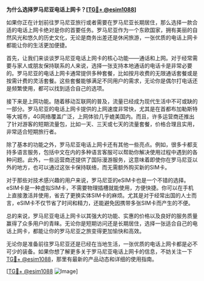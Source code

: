 **为什么选择罗马尼亚电话上网卡？[[TG💪+ @esim1088](https://t.me/s/esim1088)]**

如果你正在计划前往罗马尼亚旅行或者需要在罗马尼亚长期居住，那么选择一款合适的电话上网卡绝对是你的首要任务。罗马尼亚作为一个东欧国家，拥有美丽的自然风光和悠久的历史文化，无论是商务出差还是休闲旅游，一张优质的电话上网卡都能让你的生活更加便捷。

首先，让我们来谈谈罗马尼亚电话上网卡的核心功能——通话和上网。对于经常需要与家人或朋友保持联系的人来说，选择一张支持本地通话的电话卡是非常必要的。罗马尼亚的电话上网卡通常提供多种套餐，比如按月收费的无限通话套餐或是按需计费的灵活套餐。这些套餐能够满足不同用户的需求，无论你是偶尔打电话还是频繁使用，都可以找到适合自己的选项。

接下来是上网功能。随着移动互联网的普及，流量已经成为现代生活中不可或缺的一部分。罗马尼亚的电话上网卡提供的上网速度非常快，尤其是在首都布加勒斯特等大城市，4G网络覆盖广泛，上网体验几乎媲美国内。而且，许多运营商还推出了针对游客的短期流量包，比如一天、三天或七天的流量套餐，价格合理且实用，非常适合短期旅行者。

除了基本的功能之外，罗马尼亚电话上网卡还有其他一些亮点。例如，很多卡都支持多语言服务，包括中文在内的多种语言客服可以帮助你解决使用过程中遇到的各种问题。此外，一些运营商还提供了国际漫游服务，这意味着即使你在罗马尼亚以外的地方，也可以通过这张卡保持联络，而无需额外购买新的SIM卡。

对于那些对技术感兴趣的用户来说，罗马尼亚的eSIM卡也是一个不错的选择。eSIM卡是一种虚拟SIM卡，不需要物理插槽就能使用，方便快捷。你可以在手机上直接激活并使用，省去了更换实体SIM卡的麻烦。尤其是对于经常出国的人士而言，eSIM卡不仅节省了时间和精力，还能避免因携带多张SIM卡而产生的不便。

总的来说，罗马尼亚电话上网卡以其强大的功能、实惠的价格以及良好的服务质量赢得了众多用户的青睐。无论你是短期访问还是长期居住，选择一张适合自己的电话上网卡，都能让你的罗马尼亚之旅变得更加愉快和高效。

无论你是准备前往罗马尼亚还是已经在当地生活，一张优质的电话上网卡都是必不可少的装备。如果你想了解更多关于罗马尼亚电话上网卡的信息，不妨关注一下[TG💪+ @esim1088](https://t.me/s/esim1088)，那里有最新的产品动态和详细的使用指南。

[[TG💪+ @esim1088](https://t.me/s/esim1088) ![Image](https://i.postimg.cc/4NQfJmqS/Snipaste-2025-05-13-00-14-12.png)]